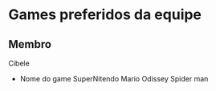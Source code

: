 # Games preferidos da equipe

## Membro 
Cibele
* Nome do game
SuperNitendo
Mario Odissey
Spider man

